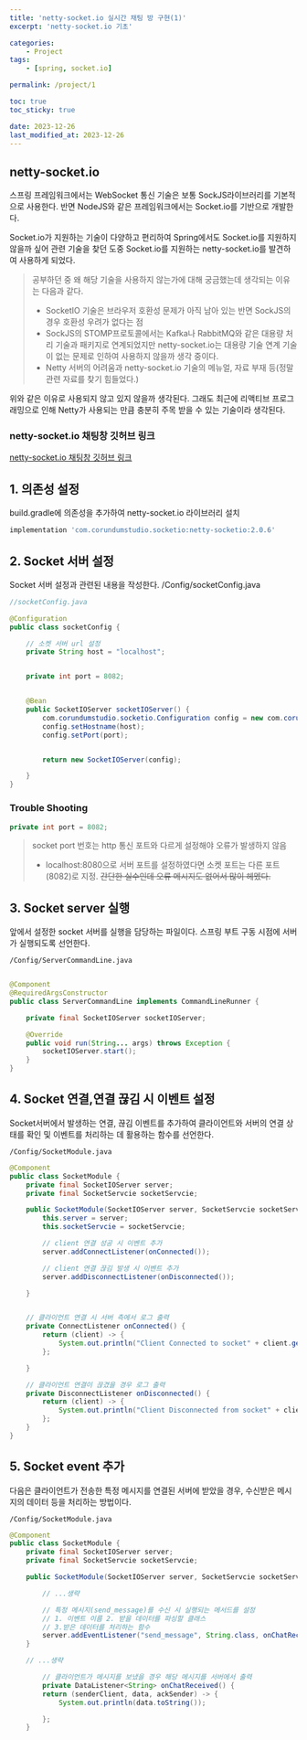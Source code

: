 ```yaml
---
title: 'netty-socket.io 실시간 채팅 방 구현(1)'
excerpt: 'netty-socket.io 기초'

categories:
    - Project
tags:
    - [spring, socket.io]

permalink: /project/1

toc: true
toc_sticky: true

date: 2023-12-26
last_modified_at: 2023-12-26
---
```


## netty-socket.io

스프링 프레임워크에서는 WebSocket 통신 기술은 보통 SockJS라이브러리를 기본적으로 사용한다. 반면 NodeJS와 같은 프레임워크에서는 Socket.io를 기반으로 개발한다.

Socket.io가 지원하는 기술이 다양하고 편리하여 Spring에서도 Socket.io를 지원하지 않을까 싶어 관련 기술을 찾던 도중 Socket.io를 지원하는 netty-socket.io를 발견하여 사용하게 되었다.

> 공부하던 중 왜 해당 기술을 사용하지 않는가에 대해 궁금했는데 생각되는 이유는 다음과 같다.
>
> -   SocketIO 기술은 브라우저 호환성 문제가 아직 남아 있는 반면 SockJS의 경우 호환성 우려가 없다는 점
> -   SockJS의 STOMP프로토콜에서는 Kafka나 RabbitMQ와 같은 대용량 처리 기술과 패키지로 연계되었지만 netty-socket.io는 대용량 기술 연계 기술이 없는 문제로 인하여 사용하지 않을까 생각 중이다.
> -   Netty 서버의 어려움과 netty-socket.io 기술의 메뉴얼, 자료 부재 등(정말 관련 자료를 찾기 힘들었다.)

위와 같은 이유로 사용되지 않고 있지 않을까 생각된다. 그래도 최근에 리액티브 프로그래밍으로 인해 Netty가 사용되는 만큼 충분히 주목 받을 수 있는 기술이라 생각된다.

### netty-socket.io 채팅창 깃허브 링크

[netty-socket.io 채팅창 깃허브 링크](https://github.com/maruduke/flutter-chatting/tree/main)

## 1. 의존성 설정

build.gradle에 의존성을 추가하여 netty-socket.io 라이브러리 설치

```gradle
implementation 'com.corundumstudio.socketio:netty-socketio:2.0.6'
```

## 2. Socket 서버 설정

Socket 서버 설정과 관련된 내용을 작성한다.
/Config/socketConfig.java

```java
//socketConfig.java

@Configuration
public class socketConfig {

    // 소켓 서버 url 설정
    private String host = "localhost";


    private int port = 8082;


    @Bean
    public SocketIOServer socketIOServer() {
        com.corundumstudio.socketio.Configuration config = new com.corundumstudio.socketio.Configuration();
        config.setHostname(host);
        config.setPort(port);


        return new SocketIOServer(config);

    }
}
```

### Trouble Shooting

```java
private int port = 8082;
```

> socket port 번호는 http 통신 포트와 다르게 설정해야 오류가 발생하지 않음
>
> -   localhost:8080으로 서버 포트를 설정하였다면 소켓 포트는 다른 포트(8082)로 지정. ~~간단한 실수인데 오류 메시지도 없어서 많이 헤멨다.~~

## 3. Socket server 실행

앞에서 설정한 socket 서버를 실행을 담당하는 파일이다.
스프링 부트 구동 시점에 서버가 실행되도록 선언한다.

`/Config/ServerCommandLine.java`

```java

@Component
@RequiredArgsConstructor
public class ServerCommandLine implements CommandLineRunner {

    private final SocketIOServer socketIOServer;

    @Override
    public void run(String... args) throws Exception {
        socketIOServer.start();
    }
}
```

## 4. Socket 연결,연결 끊김 시 이벤트 설정

Socket서버에서 발생하는 연결, 끊김 이벤트를 추가하여 클라이언트와 서버의 연결 상태를 확인 및 이벤트를 처리하는 데 활용하는 함수를 선언한다.

`/Config/SocketModule.java`

```java
@Component
public class SocketModule {
    private final SocketIOServer server;
    private final SocketServcie socketServcie;

    public SocketModule(SocketIOServer server, SocketServcie socketServcie) {
        this.server = server;
        this.socketServcie = socketServcie;

        // client 연결 성공 시 이벤트 추가
        server.addConnectListener(onConnected());

        // client 연결 끊김 발생 시 이벤트 추가
        server.addDisconnectListener(onDisconnected());

    }


    // 클라이언트 연결 시 서버 측에서 로그 출력
    private ConnectListener onConnected() {
        return (client) -> {
            System.out.println("Client Connected to socket" + client.getSessionId().toString());
        };

    }

    // 클라이언트 연결이 끊겼을 경우 로그 출력
    private DisconnectListener onDisconnected() {
        return (client) -> {
            System.out.println("Client Disconnected from socket" + client.getSessionId().toString());
        };
    }
}
```

## 5. Socket event 추가

다음은 클라이언트가 전송한 특정 메시지를 연결된 서버에 받았을 경우, 수신받은 메시지의 데이터 등을 처리하는 방법이다.

`/Config/SocketModule.java`

```java
@Component
public class SocketModule {
    private final SocketIOServer server;
    private final SocketServcie socketServcie;

    public SocketModule(SocketIOServer server, SocketServcie socketServcie) {

        // ...생략

        // 특정 메시지(send_message)를 수신 시 실행되는 메서드를 설정
        // 1. 이벤트 이름 2. 받을 데이터를 파싱할 클래스
        // 3.받은 데이터를 처리하는 함수
        server.addEventListener("send_message", String.class, onChatReceived());
    }

    // ...생략

        // 클라이언트가 메시지를 보냈을 경우 해당 메시지를 서버에서 출력
        private DataListener<String> onChatReceived() {
        return (senderClient, data, ackSender) -> {
            System.out.println(data.toString());

        };
    }
```
